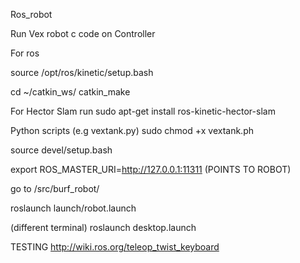 Ros_robot

Run Vex robot c code on Controller 

For ros

source /opt/ros/kinetic/setup.bash

cd ~/catkin_ws/
catkin_make

For Hector Slam run
sudo apt-get install ros-kinetic-hector-slam

Python scripts (e.g vextank.py)
sudo chmod +x vextank.ph

source devel/setup.bash

export ROS_MASTER_URI=http://127.0.0.1:11311 (POINTS TO ROBOT)

go to /src/burf_robot/

roslaunch launch/robot.launch

(different terminal)
roslaunch desktop.launch

TESTING
http://wiki.ros.org/teleop_twist_keyboard
